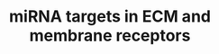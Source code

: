 ---
annotations:
- id: PW:0000004
  parent: regulatory pathway
  type: Pathway Ontology
  value: regulatory pathway
- id: PW:0000646
  parent: signaling pathway
  type: Pathway Ontology
  value: cell-extracellular matrix signaling pathway
authors:
- Khanspers
- Fehrhart
- MaintBot
- Elisa
- Mkutmon
- Susan
- Eweitz
citedin:
- link: PMC8155553
  title: 'Heterogeneity

    of Lipid and Protein Cartilage Profiles

    Associated with Human Osteoarthritis with or without Type 2 Diabetes

    Mellitus (2021)'
- link: PMC5732286
  title: Genomic footprints of dryland stress adaptation in Egyptian fat-tail sheep
    and their divergence from East African and western Asia cohorts (2017)
- link: PMC4936435
  title: Transcriptome Alterations In X-Irradiated Human Gingiva Fibroblasts (2016)
- link: PMC10476796
  title: Demonstration of the impact of COVID-19 on metabolic associated fatty liver
    disease by bioinformatics and system biology approach (2023)
communities:
- ExRNA
description: Based on the KEGG ECM-receptor interactions pathway (hsa04512), a depiction
  a plausible mechanism, where miRNAs regulate components of both extracellular matrix
  (top panel) and transmembrane receptors (bottom panel) to mediate cell-to-cell communications.   Proteins
  on this pathway have targeted assays available via the [CPTAC Assay Portal](https://assays.cancer.gov/available_assays?wp_id=WP2911).
last-edited: 2025-03-08
ndex: 70e6a259-8b66-11eb-9e72-0ac135e8bacf
organisms:
- Homo sapiens
redirect_from:
- /index.php/Pathway:WP2911
- /instance/WP2911
- /instance/WP2911_r137756
revision: r137756
schema-jsonld:
- '@context': https://schema.org/
  '@id': https://wikipathways.github.io/pathways/WP2911.html
  '@type': Dataset
  creator:
    '@type': Organization
    name: WikiPathways
  description: Based on the KEGG ECM-receptor interactions pathway (hsa04512), a depiction
    a plausible mechanism, where miRNAs regulate components of both extracellular
    matrix (top panel) and transmembrane receptors (bottom panel) to mediate cell-to-cell
    communications.   Proteins on this pathway have targeted assays available via
    the [CPTAC Assay Portal](https://assays.cancer.gov/available_assays?wp_id=WP2911).
  keywords:
  - COL1A2
  - COL3A1
  - COL4A1
  - COL4A2
  - COL5A1
  - COL5A2
  - COL5A3
  - COL6A1
  - COL6A2
  - COL6A3
  - FN1
  - ITGA1
  - ITGA11
  - ITGB5
  - ITGB6
  - LAMA4
  - LAMB2
  - LAMC1
  - MIR92A2
  - SDC2
  - THBS1
  - THBS2
  - TNXB
  - mir-141-3p
  - mir-141-5p
  - mir-148b-3p
  - mir-200a-5p
  - mir-200b-3p
  - mir-200b-5p
  - mir-200c-3p
  - mir-200c-5p
  - mir-25-3p
  - mir-29c-5p
  - mir-30b-5p
  - mir-30c-1
  - mir-30c-2
  - mir-30d-3p
  - mir-429
  - mir-532-5p
  - mir-548d-1
  - mir-589-5p
  - mir548d-2
  license: CC0
  name: miRNA targets in ECM and membrane receptors
seo: CreativeWork
title: miRNA targets in ECM and membrane receptors
wpid: WP2911
---